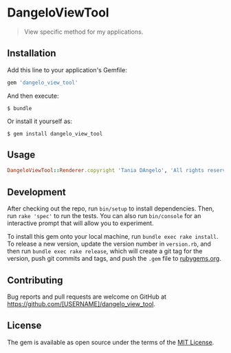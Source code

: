 # DangeloViewTool

>View specific method for my applications.

## Installation

Add this line to your application's Gemfile:

```ruby
gem 'dangelo_view_tool'
```

And then execute:

    $ bundle

Or install it yourself as:

    $ gem install dangelo_view_tool

## Usage

```ruby
DangeloViewTool::Renderer.copyright 'Tania DAngelo', 'All rights reserved'
```

## Development

After checking out the repo, run `bin/setup` to install dependencies. Then, run `rake 'spec'` to run the tests. You can also run `bin/console` for an interactive prompt that will allow you to experiment.

To install this gem onto your local machine, run `bundle exec rake install`. To release a new version, update the version number in `version.rb`, and then run `bundle exec rake release`, which will create a git tag for the version, push git commits and tags, and push the `.gem` file to [rubygems.org](https://rubygems.org).

## Contributing

Bug reports and pull requests are welcome on GitHub at https://github.com/[USERNAME]/dangelo_view_tool.

## License

The gem is available as open source under the terms of the [MIT License](https://opensource.org/licenses/MIT).
